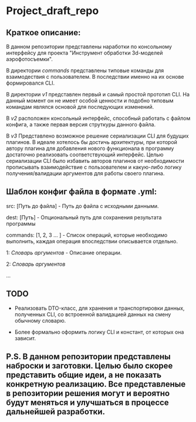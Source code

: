# Project_draft_repo

## Краткое описание:

В данном репозитории представлены наработки по консольному интерфейсу для проекта "Инструмент обработки 3d-моделей аэрофотосъемки".

В директории *commands* представлены типовые команды для взаимодествия с пользователем. В последствии именно на их основе формировался CLI.

В директории *v1* представлен первый и самый простой прототип CLI. На данный момент он не имеет особой ценности и подобно типовым командам являлся основой для последующих изменений.

В *v2* расположен консольный интерфейс, способный работать с файлом конфига, а также первая версия струткуры данного файла.

В *v3* Представлено возможное решение сериализации CLI для будущих плагинов. В идеале хотелось бы достичь архитектуры, при которой автору плагина для добавления нового функционала в программу достаточно реализовать соответствующий интерфейс. Целью сериализации CLI было избавить авторов плагинов от необходимости прописывать взаимодействие с пользователем и какую-либо логику получения/валидации аргументов для работы своего плагина.

## Шаблон конфиг файла в формате .yml:

src: [Путь до файла] - Путь до файла с исходными данными.

dest: [Путь] - Опциональный путь для сохранения результата программы

commands: [1, 2, 3 ... ] - Список операций, которые необходимо выполнить, каждая операция впоследствии описывается отдельно.

1: *Словарь аргументов* - Описание операции.

2: *Словарь аргументов*

...

## TODO

- Реализовать DTO-класс, для хранения и транспортировки данных, полученных CLI, со встроенной валидацией данных на смену обычному словарю.

- Более формально оформить логику CLI и констант, от которых она зависит.

## P.S. В данном репозитории представлены наброски и заготовки. Целью было скорее представить общие идеи, а не показать конкретную реализацию. Все представленые в репозитории решения могут и вероятно будут меняться и улучшаться в процессе дальнейшей разработки. 
